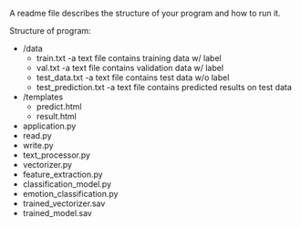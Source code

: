  A readme file describes the structure of your program and how to run it.
 
Structure of program:
 - /data
   - train.txt                                     -a text file contains training data w/ label
   - val.txt                                       -a text file contains validation data w/ label
   - test_data.txt                                 -a text file contains test data w/o label
   - test_prediction.txt                           -a text file contains predicted results on test data
 - /templates
   - predict.html
   - result.html
 - application.py
 - read.py
 - write.py
 - text_processor.py
 - vectorizer.py
 - feature_extraction.py
 - classification_model.py
 - emotion_classification.py
 - trained_vectorizer.sav
 - trained_model.sav
